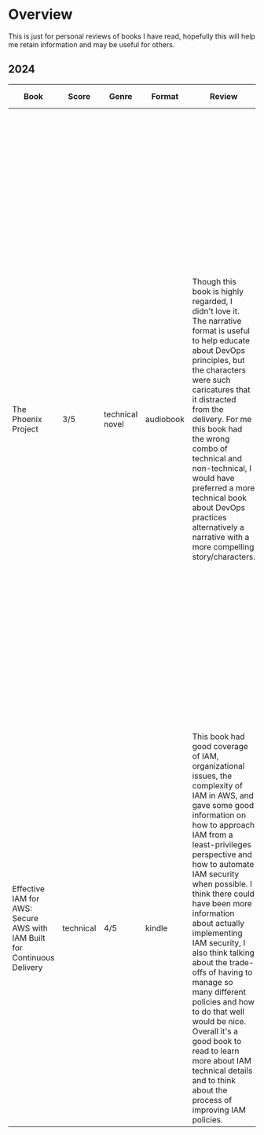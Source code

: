 # Overview

This is just for personal reviews of books I have read, hopefully this will help me retain information and may be useful for others.

## 2024

| Book | Score | Genre | Format |  Review | Additional Notes |
| ---- | ----- | ----- | ------ | ------- | ---------------- |
| The Phoenix Project | 3/5 | technical novel | audiobook | Though this book is highly regarded, I didn't love it. The narrative format is useful to help educate about DevOps principles, but the characters were such caricatures that it distracted from the delivery. For me this book had the wrong combo of technical and non-technical, I would have preferred a more technical book about DevOps practices alternatively a narrative with a more compelling story/characters. | Some key points from the book are thinking about Dev and IT Ops similar to Manufacturing (much of the book is a digital analog of a book called *The Goal*), the authors propose 3 ways which are principles to improve Operations. The three ways are flow,  feedback, and continuous learning and improvement. Flow is focused on identifying workflows, streamlining the workflows and focusing on customer needs. Feedback is aimed at gathering information about the processes and then using that information to identify problem areas.  The third way is about going beyond and building continuous learning and experimentation into the culture. Some other key ideas are blameless post-mortems, making sure measures are important to delivering the actual business goals, and being able to gain visibility to the whole IT process. | 
| Effective IAM for AWS: Secure AWS with IAM Built for Continuous Delivery | technical | 4/5 | kindle | This book had good coverage of IAM, organizational issues, the complexity of IAM in AWS, and gave some good information on how to approach IAM from a least-privileges perspective and how to automate IAM security when possible. I think there could have been more information about actually implementing IAM security, I also think talking about the trade-offs of having to manage so many different policies and how to do that well would be nice. Overall it's a good book to read to learn more about IAM technical details and to think about the process of improving IAM policies. | Talks about different components of the IAM lifecycle: Process Controller: this component is what communicates the desired state. Actuator: this component takes the desired state and makes the running state match desired state. Sensor: this component is used to measure the state after the actuator runs, this can catch implementation failures as well as configuration drift. | 
